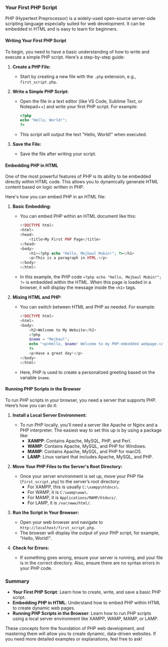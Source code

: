 ### Your First PHP Script

PHP (Hypertext Preprocessor) is a widely-used open-source server-side scripting language especially suited for web development. It can be embedded in HTML and is easy to learn for beginners.

#### Writing Your First PHP Script

To begin, you need to have a basic understanding of how to write and execute a simple PHP script. Here's a step-by-step guide:

1. **Create a PHP File:**
   - Start by creating a new file with the `.php` extension, e.g., `first_script.php`.

2. **Write a Simple PHP Script:**
   - Open the file in a text editor (like VS Code, Sublime Text, or Notepad++) and write your first PHP script. For example:
     ```php
     <?php
     echo "Hello, World!";
     ?>
     ```
   - This script will output the text "Hello, World!" when executed.

3. **Save the File:**
   - Save the file after writing your script.

#### Embedding PHP in HTML

One of the most powerful features of PHP is its ability to be embedded directly within HTML code. This allows you to dynamically generate HTML content based on logic written in PHP.

Here's how you can embed PHP in an HTML file:

1. **Basic Embedding:**
   - You can embed PHP within an HTML document like this:
     ```php
     <!DOCTYPE html>
     <html>
     <head>
         <title>My First PHP Page</title>
     </head>
     <body>
         <h1><?php echo "Hello, Mejbaul Mubin!"; ?></h1>
         <p>This is a paragraph in HTML.</p>
     </body>
     </html>
     ```
   - In this example, the PHP code `<?php echo "Hello, Mejbaul Mubin!"; ?>` is embedded within the HTML. When this page is loaded in a browser, it will display the message inside the `<h1>` tags.

2. **Mixing HTML and PHP:**
   - You can switch between HTML and PHP as needed. For example:
     ```php
     <!DOCTYPE html>
     <html>
     <body>
         <h2>Welcome to My Website</h2>
         <?php
         $name = "Mejbaul";
         echo "<p>Hello, $name! Welcome to my PHP-embedded webpage.</p>";
         ?>
         <p>Have a great day!</p>
     </body>
     </html>
     ```
   - Here, PHP is used to create a personalized greeting based on the variable `$name`.

#### Running PHP Scripts in the Browser

To run PHP scripts in your browser, you need a server that supports PHP. Here’s how you can do it:

1. **Install a Local Server Environment:**
   - To run PHP locally, you'll need a server like Apache or Nginx and a PHP interpreter. The easiest way to set this up is by using a package like:
     - **XAMPP**: Contains Apache, MySQL, PHP, and Perl.
     - **WAMP**: Contains Apache, MySQL, and PHP for Windows.
     - **MAMP**: Contains Apache, MySQL, and PHP for macOS.
     - **LAMP**: Linux variant that includes Apache, MySQL, and PHP.

2. **Move Your PHP Files to the Server's Root Directory:**
   - Once your server environment is set up, move your PHP file (`first_script.php`) to the server’s root directory:
     - For XAMPP, this is usually `C:\xampp\htdocs\`.
     - For WAMP, it is `C:\wamp\www\`.
     - For MAMP, it is `Applications/MAMP/htdocs/`.
     - For LAMP, it is `/var/www/html/`.

3. **Run the Script in Your Browser:**
   - Open your web browser and navigate to `http://localhost/first_script.php`.
   - The browser will display the output of your PHP script, for example, "Hello, World!".

4. **Check for Errors:**
   - If something goes wrong, ensure your server is running, and your file is in the correct directory. Also, ensure there are no syntax errors in your PHP code.

### Summary

- **Your First PHP Script**: Learn how to create, write, and save a basic PHP script.
- **Embedding PHP in HTML**: Understand how to embed PHP within HTML to create dynamic web pages.
- **Running PHP Scripts in the Browser**: Learn how to run PHP scripts using a local server environment like XAMPP, WAMP, MAMP, or LAMP.

These concepts form the foundation of PHP web development, and mastering them will allow you to create dynamic, data-driven websites. If you need more detailed examples or explanations, feel free to ask!
